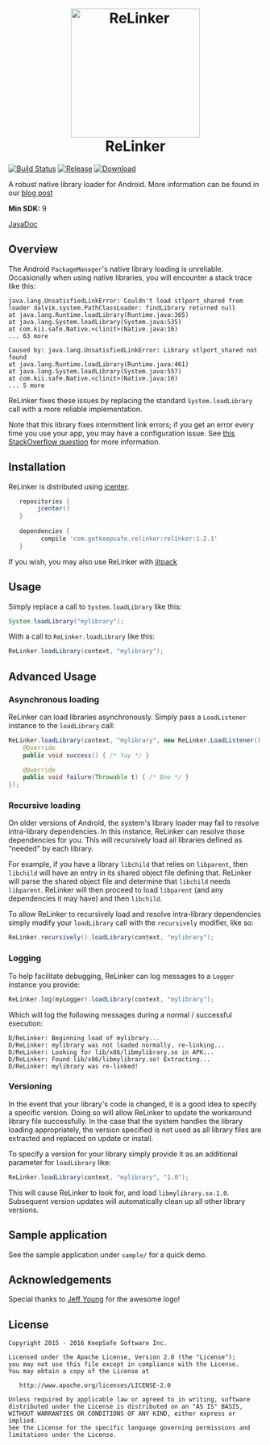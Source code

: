 <h1 align="center">
	<img src="https://raw.githubusercontent.com/KeepSafe/ReLinker/1.2/web/logo.png" width="256" height="256" alt="ReLinker"><br/>
	ReLinker
</h1>

[![Build Status](https://travis-ci.org/KeepSafe/ReLinker.svg?branch=master)](https://travis-ci.org/KeepSafe/ReLinker) [![Release](https://img.shields.io/github/tag/KeepSafe/ReLinker.svg?label=jitpack)](https://jitpack.io/#KeepSafe/ReLinker)
[![Download](https://api.bintray.com/packages/keepsafesoftware/Android/ReLinker/images/download.svg) ](https://bintray.com/keepsafesoftware/Android/ReLinker/_latestVersion)


A robust native library loader for Android. More information can be found in our [blog post](https://medium.com/keepsafe-engineering/the-perils-of-loading-native-libraries-on-android-befa49dce2db)

 **Min SDK:** 9
 
 [JavaDoc](https://jitpack.io/com/github/KeepSafe/Relinker/1.2.1/javadoc/)

## Overview

The Android `PackageManager`'s native library loading is unreliable. Occasionally when using native libraries, you will encounter a stack trace like this:

```
java.lang.UnsatisfiedLinkError: Couldn't load stlport_shared from loader dalvik.system.PathClassLoader: findLibrary returned null
at java.lang.Runtime.loadLibrary(Runtime.java:365)
at java.lang.System.loadLibrary(System.java:535)
at com.kii.safe.Native.<clinit>(Native.java:16)
... 63 more

Caused by: java.lang.UnsatisfiedLinkError: Library stlport_shared not found
at java.lang.Runtime.loadLibrary(Runtime.java:461)
at java.lang.System.loadLibrary(System.java:557)
at com.kii.safe.Native.<clinit>(Native.java:16)
... 5 more
```

ReLinker fixes these issues by replacing the standard `System.loadLibrary` call with a more reliable implementation.

Note that this library fixes intermittent link errors; if you get an error every time you use your app, you may have a configuration issue. See [this StackOverflow question](http://stackoverflow.com/questions/27421134/system-loadlibrary-couldnt-find-native-library-in-my-case) for more information.

## Installation

ReLinker is distributed using [jcenter](https://bintray.com/keepsafesoftware/Android/ReLinker/view).

```groovy
   repositories { 
        jcenter()
   }
   
   dependencies {
         compile 'com.getkeepsafe.relinker:relinker:1.2.1'
   }
```

If you wish, you may also use ReLinker with [jitpack](https://jitpack.io/#KeepSafe/ReLinker)

## Usage

Simply replace a call to `System.loadLibrary` like this:

```java
System.loadLibrary("mylibrary");
```

With a call to `ReLinker.loadLibrary` like this:

```java
ReLinker.loadLibrary(context, "mylibrary");
```

## Advanced Usage

### Asynchronous loading

ReLinker can load libraries asynchronously. Simply pass a `LoadListener` instance to the `loadLibrary` call:
```java
ReLinker.loadLibrary(context, "mylibrary", new ReLinker.LoadListener() {
    @Override
    public void success() { /* Yay */ }

    @Override
    public void failure(Throwable t) { /* Boo */ }
});
```

### Recursive loading

On older versions of Android, the system's library loader may fail to resolve intra-library dependencies. In this instance, ReLinker can resolve those dependencies for you. This will recursively load all libraries defined as "needed" by each library. 

For example, if you have a library `libchild` that relies on `libparent`, then `libchild` will have an entry in its shared object file defining that. ReLinker will parse the shared object file and determine that `libchild` needs `libparent`. ReLinker will then proceed to load `libparent` (and any dependencies it may have) and then `libchild`.  

To allow ReLinker to recursively load and resolve intra-library dependencies simply modify your `loadLibrary` call with the `recursively` modifier, like so:
```java
ReLinker.recursively().loadLibrary(context, "mylibrary");
```

### Logging

To help facilitate debugging, ReLinker can log messages to a `Logger` instance you provide:
```java
ReLinker.log(myLogger).loadLibrary(context, "mylibrary");
```

Which will log the following messages during a normal / successful execution:
```
D/ReLinker: Beginning load of mylibrary...
D/ReLinker: mylibrary was not loaded normally, re-linking...
D/ReLinker: Looking for lib/x86/libmylibrary.so in APK...
D/ReLinker: Found lib/x86/libmylibrary.so! Extracting...
D/ReLinker: mylibrary was re-linked!
```

### Versioning

In the event that your library's code is changed, it is a good idea to specify a specific version. Doing so will allow ReLinker to update the workaround library file successfully. In the case that the system handles the library loading appropriately, the version specified is not used as all library files are extracted and replaced on update or install. 

To specify a version for your library simply provide it as an additional parameter for `loadLibrary` like:
```java
ReLinker.loadLibrary(context, "mylibrary", "1.0");
```

This will cause ReLinker to look for, and load `libmylibrary.so.1.0`. Subsequent version updates will automatically clean up all other library versions.

## Sample application

See the sample application under `sample/` for a quick demo.

## Acknowledgements

Special thanks to [Jeff Young](https://github.com/tenoversix) for the awesome logo!

## License

    Copyright 2015 - 2016 KeepSafe Software Inc.

    Licensed under the Apache License, Version 2.0 (the "License");
    you may not use this file except in compliance with the License.
    You may obtain a copy of the License at

       http://www.apache.org/licenses/LICENSE-2.0

    Unless required by applicable law or agreed to in writing, software
    distributed under the License is distributed on an "AS IS" BASIS,
    WITHOUT WARRANTIES OR CONDITIONS OF ANY KIND, either express or implied.
    See the License for the specific language governing permissions and
    limitations under the License.
